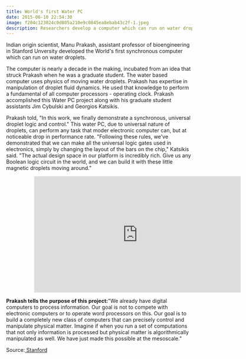 ```yaml
---
title: World's first Water PC 
date: 2015-06-10 22:54:30
image: f204c123024c0d805a210e9c0845ea8ebab43c2f-1.jpeg
description: Researchers develop a computer which can run on water droplets.
---
```


<p class="intro"><span class="dropcap">I</span>ndian origin scientist, Manu Prakash, assistant professor of bioengineering in Stanford Unversity developed the World's first synchronous computer which can run on water droplets.</p>

<p>The computer is nearly a decade in the making, incubated from an idea that struck Prakash when he was a graduate student. The water based computer uses physics of moving water droplets. Prakash has expertise in manipulation of droplet fluid dynamics. He used that knowledge to perform a fundamental of all computer processors - operating clock. Prakash accomplished this Water PC project along with his graduate student assistants Jim Cybulski and Georgios Katsikis.</p>


<p>Prakash told, "In this work, we finally demonstrate a synchronous, universal droplet logic and control." This water PC, due to universal nature of droplets, can perform any task that moder electronic computer can, but at noticeable drop in performance rate. "Following these rules, we've demonstrated that we can make all the universal logic gates used in electronics, simply by changing the layout of the bars on the chip," Katsikis said. "The actual design space in our platform is incredibly rich. Give us any Boolean logic circuit in the world, and we can build it with these little magnetic droplets moving around." </p>
<div style="width: 70%; margin: 0px auto;">
<iframe width="560" height="315" src="https://www.youtube.com/embed/m5WodTppevo" frameborder="0" allowfullscreen></iframe>
</div>
<p><span style="font-weight: bold;">Prakash tells the purpose of this project:</span><span>"We already have digital computers to process information. Our goal is not to compete with electronic computers or to operate word processors on this. Our goal is to build a completely new class of computers that can precisely control and manipulate physical matter. Imagine if when you run a set of computations that not only information is processed but physical matter is algorithmically manipulated as well. We have just made this possible at the mesoscale." </span></p>

<p>Source:<a href="http://news.stanford.edu/news/2015/june/computer-water-drops-060815.html"> Stanford</a></p>